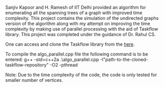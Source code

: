 Sanjiv Kapoor and H. Ramesh of IIT Delhi provided an algorithm for enumerating all the spanning trees of a graph with improved time complexity. This project contains the simulation of the undirected graphs version of the algorithm along with my attempt on improving the time complexity by making use of parallel processing with the aid of Taskflow library. This project was completed under the guidance of Dr. Rahul CS. 

One can access and clone the Taskflow library from the [here](https://github.com/taskflow/taskflow).

To compile the algo_parallel.cpp file the following command is to be entered: g++ -std=c++2a .\algo_parallel.cpp -I"path-to-the-cloned-taskflow-repository" -O2 -pthread

Note: Due to the time complexity of the code, the code is only tested for smaller number of vertices.

